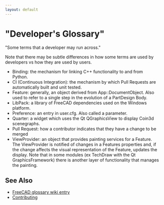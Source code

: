 ```yaml
---
layout: default
---
```

# "Developer's Glossary"

"Some terms that a developer may run across."

Note that there may be subtle differences in how some terms are used by developers vs how they are used by users.


* Binding: the mechanism for linking C++ functionality to and from Python.
* CI (Continuous Integration): the mechanism by which Pull Requests are automatically built and unit tested.
* Feature: generally, an object derived from App::DocumentObject.  Also used to refer to a single step in the evolution of a PartDesign Body.
* LibPack: a library of FreeCAD dependencies used on the Windows platform.
* Preference: an entry in user.cfg.  Also called a parameter.
* Quarter: a widget which uses the Qt QGraphicsView to display Coin3d scenegraphs.
* Pull Request: how a contributor indicates that they have a change to be merged
* ViewProvider: an object that provides painting services for a Feature.  The ViewProvider is notified of changes in a Features properties and, if the change affects the visual representation of the Feature, updates the display.  Note that in some modules (ex TechDraw with the Qt GraphicsFramework) there is another layer of functionality that manages the painting.




## See Also

* [FreeCAD glossary wiki entry](https://wiki.freecad.org/Glossary)
* [Contributing](https://github.com/FreeCAD/FreeCAD/blob/master/CONTRIBUTING.md)
